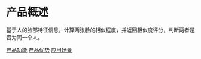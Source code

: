 #  产品概述

基于人的脸部特征信息，计算两张脸的相似程度，并返回相似度评分，判断两者是否为同一个人。

[产品功能](Features.md)
[产品优势](Benefits.md)
[应用场景](Application-Scenarios.md)